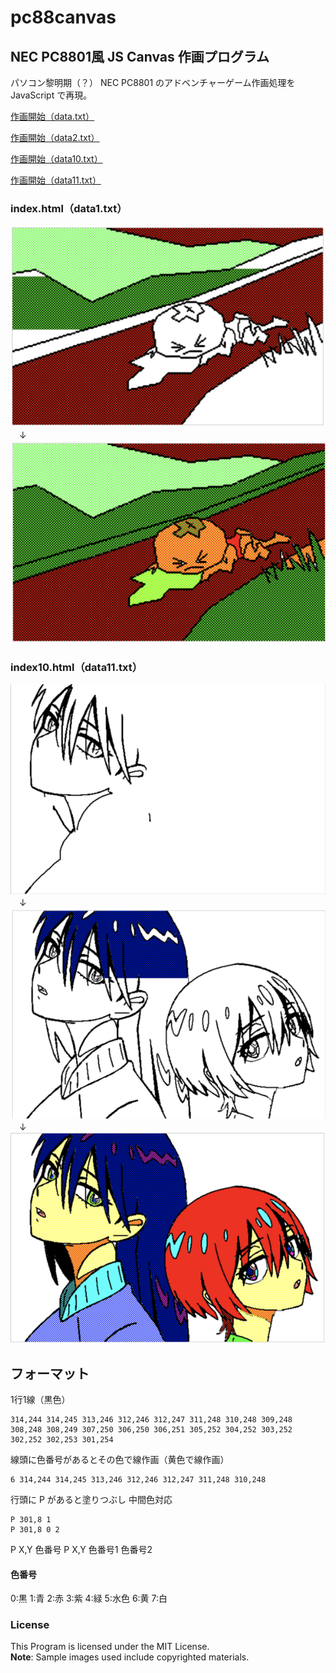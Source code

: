 # pc88canvas

## NEC PC8801風 JS Canvas 作画プログラム

パソコン黎明期（？） NEC PC8801 のアドベンチャーゲーム作画処理を JavaScript で再現。

[作画開始（data.txt）](https://bakuretuken.github.io/pc88canvas/)

[作画開始（data2.txt）](https://bakuretuken.github.io/pc88canvas/index2.html)

[作画開始（data10.txt）](https://bakuretuken.github.io/pc88canvas/index10.html)

[作画開始（data11.txt）](https://bakuretuken.github.io/pc88canvas/index11.html)

### index.html（data1.txt）

![PC88Canvas](img/01.png)<br />
　↓<br />
![PC88Canvas](img/02.png)

### index10.html（data11.txt）

![PC88Canvas](img/21.png)<br />
　↓<br />
![PC88Canvas](img/22.png)<br />
　↓<br />
![PC88Canvas](img/23.png)

## フォーマット

1行1線（黒色）
```
314,244 314,245 313,246 312,246 312,247 311,248 310,248 309,248 308,248 308,249 307,250 306,250 306,251 305,252 304,252 303,252 302,252 302,253 301,254
```

線頭に色番号があるとその色で線作画（黄色で線作画）
```
6 314,244 314,245 313,246 312,246 312,247 311,248 310,248
```

行頭に P があると塗りつぶし
中間色対応
```
P 301,8 1
P 301,8 0 2
```

P X,Y 色番号
P X,Y 色番号1 色番号2

#### 色番号
0:黒 1:青 2:赤 3:紫 4:緑 5:水色 6:黄 7:白

### License
This Program is licensed under the MIT License.<br />
**Note**: Sample images used include copyrighted materials.
